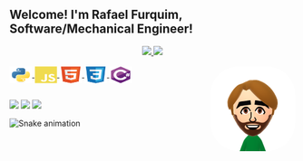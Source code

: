 ## Welcome! I'm Rafael Furquim, Software/Mechanical Engineer!
<div align="center">
  <a href="https://github.com/furquim25">
  <img height="180em" src="https://github-readme-stats.vercel.app/api?username=furquim25&show_icons=true&theme=dracula&include_all_commits=true&count_private=true"/>
  <img height="180em" src="https://github-readme-stats.vercel.app/api/top-langs/?username=furquim25&layout=compact&langs_count=7&theme=dracula"/>
</div>
<div style="display: inline_block"><br>
  <img align="center" alt="Rafa-Python" height="30" width="40" src="https://raw.githubusercontent.com/devicons/devicon/master/icons/python/python-original.svg">
  <img align="center" alt="Rafa-Js" height="30" width="40" src="https://raw.githubusercontent.com/devicons/devicon/master/icons/javascript/javascript-plain.svg">
  <img align="center" alt="Rafa-HTML" height="30" width="40" src="https://raw.githubusercontent.com/devicons/devicon/master/icons/html5/html5-original.svg">
  <img align="center" alt="Rafa-CSS" height="30" width="40" src="https://raw.githubusercontent.com/devicons/devicon/master/icons/css3/css3-original.svg">
  <img align="center" alt="Rafa-Csharp" height="30" width="40" src="https://raw.githubusercontent.com/devicons/devicon/master/icons/csharp/csharp-original.svg">
  <img align="right" alt="Rafa-pic" height="150" style="border-radius:50px;" src="mii-perfil.png">
</div>
  
  ##
 
<div> 
  <a href="https://www.linkedin.com/in/rafael-furquim/" target="_blank"><img src="https://img.shields.io/badge/-LinkedIn-%230077B5?style=for-the-badge&logo=linkedin&logoColor=white" target="_blank"></a>
  <a href="https://furquim25.github.io/portfolio-rafael-furquim/" target="_blank"><img src="https://img.shields.io/badge/-My Website-7289DA?style=for-the-badge&logo=github&logoColor=white" target="_blank"></a>
  <a href = "mailto:rafaelfurquim25@gmail.com"><img src="https://img.shields.io/badge/-Gmail-%23E4405F?style=for-the-badge&logo=gmail&logoColor=white" target="_blank"></a>
  
  
  ![Snake animation](https://github.com/furquim25/furquim25/blob/output/github-contribution-grid-snake.svg)
 
</div>

<!---
furquim25/furquim25 is a ✨ special ✨ repository because its `README.md` (this file) appears on your GitHub profile.
You can click the Preview link to take a look at your changes.
--->
